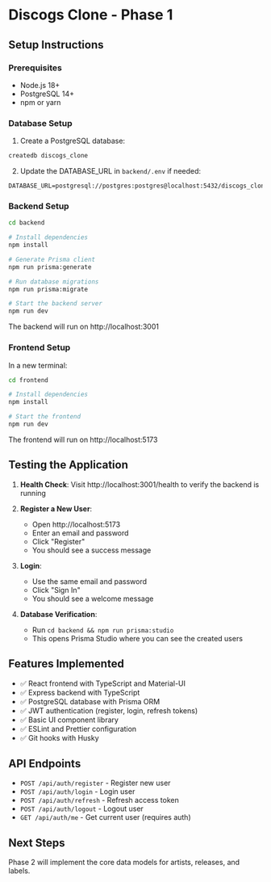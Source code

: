 # Discogs Clone - Phase 1

## Setup Instructions

### Prerequisites

- Node.js 18+
- PostgreSQL 14+
- npm or yarn

### Database Setup

1. Create a PostgreSQL database:

```bash
createdb discogs_clone
```

2. Update the DATABASE_URL in `backend/.env` if needed:

```
DATABASE_URL=postgresql://postgres:postgres@localhost:5432/discogs_clone
```

### Backend Setup

```bash
cd backend

# Install dependencies
npm install

# Generate Prisma client
npm run prisma:generate

# Run database migrations
npm run prisma:migrate

# Start the backend server
npm run dev
```

The backend will run on http://localhost:3001

### Frontend Setup

In a new terminal:

```bash
cd frontend

# Install dependencies
npm install

# Start the frontend
npm run dev
```

The frontend will run on http://localhost:5173

## Testing the Application

1. **Health Check**: Visit http://localhost:3001/health to verify the backend is running

2. **Register a New User**:
   - Open http://localhost:5173
   - Enter an email and password
   - Click "Register"
   - You should see a success message

3. **Login**:
   - Use the same email and password
   - Click "Sign In"
   - You should see a welcome message

4. **Database Verification**:
   - Run `cd backend && npm run prisma:studio`
   - This opens Prisma Studio where you can see the created users

## Features Implemented

- ✅ React frontend with TypeScript and Material-UI
- ✅ Express backend with TypeScript
- ✅ PostgreSQL database with Prisma ORM
- ✅ JWT authentication (register, login, refresh tokens)
- ✅ Basic UI component library
- ✅ ESLint and Prettier configuration
- ✅ Git hooks with Husky

## API Endpoints

- `POST /api/auth/register` - Register new user
- `POST /api/auth/login` - Login user
- `POST /api/auth/refresh` - Refresh access token
- `POST /api/auth/logout` - Logout user
- `GET /api/auth/me` - Get current user (requires auth)

## Next Steps

Phase 2 will implement the core data models for artists, releases, and labels.
